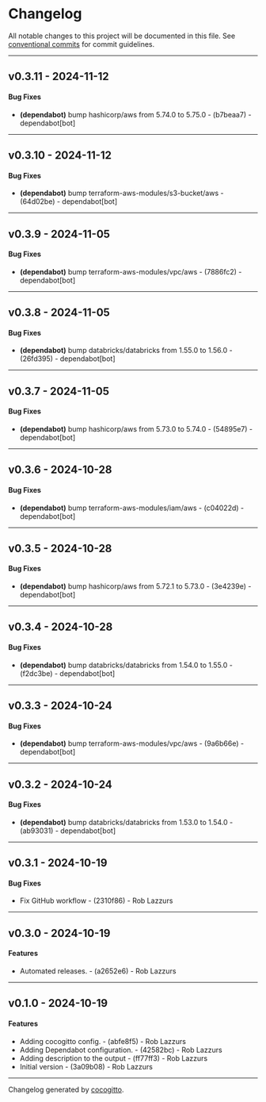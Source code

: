 # Changelog
All notable changes to this project will be documented in this file. See [conventional commits](https://www.conventionalcommits.org/) for commit guidelines.

- - -
## v0.3.11 - 2024-11-12
#### Bug Fixes
- **(dependabot)** bump hashicorp/aws from 5.74.0 to 5.75.0 - (b7beaa7) - dependabot[bot]

- - -

## v0.3.10 - 2024-11-12
#### Bug Fixes
- **(dependabot)** bump terraform-aws-modules/s3-bucket/aws - (64d02be) - dependabot[bot]

- - -

## v0.3.9 - 2024-11-05
#### Bug Fixes
- **(dependabot)** bump terraform-aws-modules/vpc/aws - (7886fc2) - dependabot[bot]

- - -

## v0.3.8 - 2024-11-05
#### Bug Fixes
- **(dependabot)** bump databricks/databricks from 1.55.0 to 1.56.0 - (26fd395) - dependabot[bot]

- - -

## v0.3.7 - 2024-11-05
#### Bug Fixes
- **(dependabot)** bump hashicorp/aws from 5.73.0 to 5.74.0 - (54895e7) - dependabot[bot]

- - -

## v0.3.6 - 2024-10-28
#### Bug Fixes
- **(dependabot)** bump terraform-aws-modules/iam/aws - (c04022d) - dependabot[bot]

- - -

## v0.3.5 - 2024-10-28
#### Bug Fixes
- **(dependabot)** bump hashicorp/aws from 5.72.1 to 5.73.0 - (3e4239e) - dependabot[bot]

- - -

## v0.3.4 - 2024-10-28
#### Bug Fixes
- **(dependabot)** bump databricks/databricks from 1.54.0 to 1.55.0 - (f2dc3be) - dependabot[bot]

- - -

## v0.3.3 - 2024-10-24
#### Bug Fixes
- **(dependabot)** bump terraform-aws-modules/vpc/aws - (9a6b66e) - dependabot[bot]

- - -

## v0.3.2 - 2024-10-24
#### Bug Fixes
- **(dependabot)** bump databricks/databricks from 1.53.0 to 1.54.0 - (ab93031) - dependabot[bot]

- - -

## v0.3.1 - 2024-10-19
#### Bug Fixes
- Fix GitHub workflow - (2310f86) - Rob Lazzurs

- - -

## v0.3.0 - 2024-10-19
#### Features
- Automated releases. - (a2652e6) - Rob Lazzurs

- - -

## v0.1.0 - 2024-10-19
#### Features
- Adding cocogitto config. - (abfe8f5) - Rob Lazzurs
- Adding Dependabot configuration. - (42582bc) - Rob Lazzurs
- Adding description to the output - (ff77ff3) - Rob Lazzurs
- Initial version - (3a09b08) - Rob Lazzurs

- - -

Changelog generated by [cocogitto](https://github.com/cocogitto/cocogitto).
